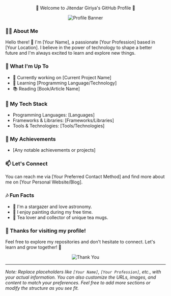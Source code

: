 <p align="center">🌟 Welcome to Jitendar Giriya's GitHub Profile 🌟</p>

<p align="center">
  <img src="https://your-image-url.com" alt="Profile Banner">
</p>

### 🧚‍♀️ About Me

Hello there! 👋 I'm [Your Name], a passionate [Your Profession] based in [Your Location]. I believe in the power of technology to shape a better future and I'm always excited to learn and explore new things.

### 🌱 What I'm Up To

- 🔭 Currently working on [Current Project Name]
- 🌱 Learning [Programming Language/Technology]
- 📚 Reading [Book/Article Name]

### 🚀 My Tech Stack

- Programming Languages: [Languages]
- Frameworks & Libraries: [Frameworks/Libraries]
- Tools & Technologies: [Tools/Technologies]

### 🌟 My Achievements

- [Any notable achievements or projects]

### 📫 Let's Connect

You can reach me via [Your Preferred Contact Method] and find more about me on [Your Personal Website/Blog].

### 🎶 Fun Facts

- 🌌 I'm a stargazer and love astronomy.
- 🎨 I enjoy painting during my free time.
- 🍵 Tea lover and collector of unique tea mugs.

### 🙏 Thanks for visiting my profile!

Feel free to explore my repositories and don't hesitate to connect. Let's learn and grow together! 🌱

<p align="center">
  <img src="https://github.com/YOUR_USERNAME/YOUR_USERNAME/blob/main/assets/thank-you.gif" alt="Thank You">
</p>

---

*Note: Replace placeholders like `[Your Name]`, `[Your Profession]`, etc., with your actual information. You can also customize the URLs, images, and content to match your preferences. Feel free to add more sections or modify the structure as you see fit.*
